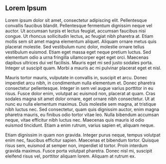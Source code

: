 ## Lorem Ipsum

Lorem ipsum dolor sit amet, consectetur adipiscing elit. Pellentesque convallis faucibus blandit. Pellentesque fermentum dignissim neque vel auctor. Ut accumsan turpis et lectus feugiat, accumsan faucibus nisi congue. Ut rhoncus sollicitudin lectus, ac feugiat nibh pharetra at. Etiam mollis sem sit amet magna elementum aliquet. Aliquam ornare metus quis placerat molestie. Sed vestibulum nunc dolor, molestie ornare tellus vestibulum euismod. Etiam eget massa eget neque pretium luctus. Sed elementum odio a urna fringilla ullamcorper eget eget orci. Maecenas dapibus ultrices dui vel facilisis. Mauris eget mi sed justo sodales porta. Integer ut suscipit quam. Morbi a mauris ac mi pulvinar placerat eget et nisl.

Mauris tortor mauris, vulputate in convallis in, suscipit et arcu. Donec imperdiet arcu nibh, in condimentum nulla elementum et. Donec pharetra consectetur pellentesque. Integer in sem vel augue varius porttitor in eu risus. Fusce dolor enim, volutpat ac euismod non, placerat at quam. Cras sodales magna sit amet dolor ornare, eget ornare nibh consectetur. Ut at nunc eu nulla elementum maximus. Duis molestie sem magna, at tristique nibh luctus nec. Sed consectetur, quam quis dignissim auctor, enim magna pharetra mauris, eu finibus odio tortor vitae leo. Nulla bibendum accumsan neque, vitae efficitur nibh luctus nec. Maecenas quis mauris id odio euismod tincidunt. Etiam a enim rutrum, varius sapien et, aliquam neque.

Etiam dignissim in quam non gravida. Integer purus neque, tempus volutpat enim nec, faucibus efficitur sapien. Maecenas et bibendum tortor. Quisque risus sem, euismod at semper non, imperdiet id tortor. Proin interdum gravida maximus. Fusce porta volutpat pharetra. Donec nisl mi, suscipit eleifend risus vel, porttitor aliquam lorem. Aliquam at rutrum ex.
